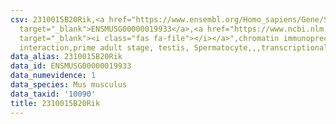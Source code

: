 ```yaml
---
csv: 2310015B20Rik,<a href="https://www.ensembl.org/Homo_sapiens/Gene/Summary?db=core;g=ENSMUSG00000019933"
  target="_blank">ENSMUSG00000019933</a>,<a href="https://www.ncbi.nlm.nih.gov/pubmed/25450459"
  target="_blank"><i class="fas fa-file"></i></a>",chromatin immunoprecipitation assay,direct
  interaction,prime adult stage, testis, Spermatocyte,,,transcriptional regulation,
data_alias: 2310015B20Rik
data_id: ENSMUSG00000019933
data_numevidence: 1
data_species: Mus musculus
data_taxid: '10090'
title: 2310015B20Rik
---
```

